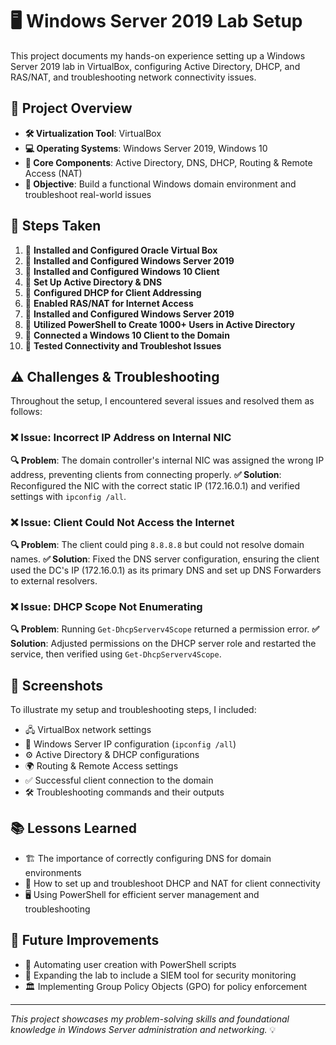 # 🖥️ Windows Server 2019 Lab Setup

This project documents my hands-on experience setting up a Windows Server 2019 lab in VirtualBox, configuring Active Directory, DHCP, and RAS/NAT, and troubleshooting network connectivity issues.

## 🚀 Project Overview
- **🛠️ Virtualization Tool**: VirtualBox
- **💻 Operating Systems**: Windows Server 2019, Windows 10
- **🔧 Core Components**: Active Directory, DNS, DHCP, Routing & Remote Access (NAT)
- **🎯 Objective**: Build a functional Windows domain environment and troubleshoot real-world issues

## 📝 Steps Taken
1. 🔹 **Installed and Configured Oracle Virtual Box**
2. 🔹 **Installed and Configured Windows Server 2019**
3. 🔹 **Installed and Configured Windows 10 Client**
4. 🔹 **Set Up Active Directory & DNS**
5. 🔹 **Configured DHCP for Client Addressing**
6. 🔹 **Enabled RAS/NAT for Internet Access**
7. 🔹 **Installed and Configured Windows Server 2019**
8. 🔹 **Utilized PowerShell to Create 1000+ Users in Active Directory**
9. 🔹 **Connected a Windows 10 Client to the Domain**
10. 🔹 **Tested Connectivity and Troubleshot Issues**

## ⚠️ Challenges & Troubleshooting
Throughout the setup, I encountered several issues and resolved them as follows:

### ❌ Issue: Incorrect IP Address on Internal NIC
**🔍 Problem**: The domain controller's internal NIC was assigned the wrong IP address, preventing clients from connecting properly.
**✅ Solution**: Reconfigured the NIC with the correct static IP (172.16.0.1) and verified settings with `ipconfig /all`.

### ❌ Issue: Client Could Not Access the Internet
**🔍 Problem**: The client could ping `8.8.8.8` but could not resolve domain names.
**✅ Solution**: Fixed the DNS server configuration, ensuring the client used the DC's IP (172.16.0.1) as its primary DNS and set up DNS Forwarders to external resolvers.

### ❌ Issue: DHCP Scope Not Enumerating
**🔍 Problem**: Running `Get-DhcpServerv4Scope` returned a permission error.
**✅ Solution**: Adjusted permissions on the DHCP server role and restarted the service, then verified using `Get-DhcpServerv4Scope`.

## 📸 Screenshots
To illustrate my setup and troubleshooting steps, I included:
- 🖧 VirtualBox network settings
- 📜 Windows Server IP configuration (`ipconfig /all`)
- ⚙️ Active Directory & DHCP configurations
- 🌍 Routing & Remote Access settings
- ✅ Successful client connection to the domain
- 🛠️ Troubleshooting commands and their outputs

## 📚 Lessons Learned
- 🏗️ The importance of correctly configuring DNS for domain environments
- 🔄 How to set up and troubleshoot DHCP and NAT for client connectivity
- 🖥️ Using PowerShell for efficient server management and troubleshooting

## 🚀 Future Improvements
- 🤖 Automating user creation with PowerShell scripts
- 🔎 Expanding the lab to include a SIEM tool for security monitoring
- 🏛️ Implementing Group Policy Objects (GPO) for policy enforcement

---
*This project showcases my problem-solving skills and foundational knowledge in Windows Server administration and networking.* 💡
